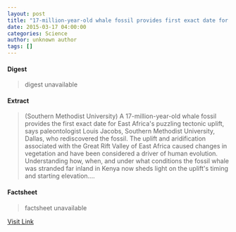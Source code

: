 ```yaml
---
layout: post
title: "17-million-year-old whale fossil provides first exact date for East Africa's puzzling uplift"
date: 2015-03-17 04:00:00
categories: Science
author: unknown author
tags: []
---
```



#### Digest
>digest unavailable

#### Extract
>(Southern Methodist University) A 17-million-year-old whale fossil provides the first exact date for East Africa's puzzling tectonic uplift, says paleontologist Louis Jacobs, Southern Methodist University, Dallas, who rediscovered the fossil. The uplift and aridification associated with the Great Rift Valley of East Africa caused changes in vegetation and have been considered a driver of human evolution. Understanding how, when, and under what conditions the fossil whale was stranded far inland in Kenya now sheds light on the uplift's timing and starting elevation....

#### Factsheet
>factsheet unavailable

[Visit Link](http://www.eurekalert.org/pub_releases/2015-03/smu-1mw031715.php)


